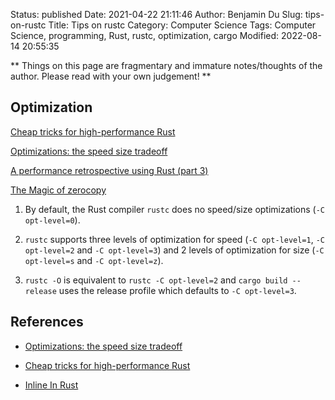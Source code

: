 Status: published
Date: 2021-04-22 21:11:46
Author: Benjamin Du
Slug: tips-on-rustc
Title: Tips on rustc
Category: Computer Science
Tags: Computer Science, programming, Rust, rustc, optimization, cargo
Modified: 2022-08-14 20:55:35

**
Things on this page are fragmentary and immature notes/thoughts of the author.
Please read with your own judgement!
**


## Optimization 

[Cheap tricks for high-performance Rust](https://deterministic.space/high-performance-rust.html)

[Optimizations: the speed size tradeoff](https://docs.rust-embedded.org/book/unsorted/speed-vs-size.html)

[A performance retrospective using Rust (part 3)](https://agourlay.github.io/rust-performance-retrospective-part3/)

[The Magic of zerocopy](https://swatinem.de/blog/magic-zerocopy/)

1. By default, 
    the Rust compiler `rustc` does no speed/size optimizations (`-C opt-level=0`).

2. `rustc` supports three levels of optimization for speed (`-C opt-level=1`, `-C opt-level=2` and `-C opt-level=3`)
    and 2 levels of optimization for size (`-C opt-level=s` and `-C opt-level=z`).

3. `rustc -O` is equivalent to `rustc -C opt-level=2`
    and `cargo build --release` uses the release profile which defaults to `-C opt-level=3`.

## References

- [Optimizations: the speed size tradeoff](https://docs.rust-embedded.org/book/unsorted/speed-vs-size.html)

- [Cheap tricks for high-performance Rust](https://deterministic.space/high-performance-rust.html)

- [Inline In Rust](https://matklad.github.io/2021/07/09/inline-in-rust.html)


